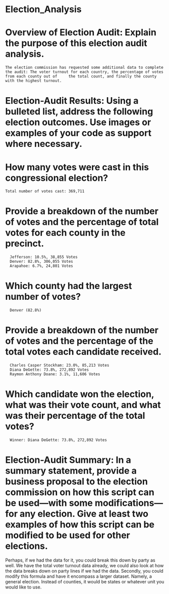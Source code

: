 # Election_Analysis

# Overview of Election Audit: Explain the purpose of this election audit analysis.
    The election commission has requested some additional data to complete the audit: The voter turnout for each country, the percentage of votes from each county out of     the total count, and finally the county with the highest turnout. 
# Election-Audit Results: Using a bulleted list, address the following election outcomes. Use images or examples of your code as support where necessary.
# How many votes were cast in this congressional election? 
    Total number of votes cast: 369,711
# Provide a breakdown of the number of votes and the percentage of total votes for each county in the precinct. 
	  Jefferson: 10.5%, 38,855 Votes 
	  Denver: 82.8%, 306,055 Votes
	  Arapahoe: 6.7%, 24,801 Votes
# Which county had the largest number of votes?
	  Denver (82.8%)
# Provide a breakdown of the number of votes and the percentage of the total votes each candidate received.
	  Charles Casper Stockham: 23.0%, 85,213 Votes
	  Diana DeGette: 73.8%, 272,892 Votes
	  Raymon Anthony Doane: 3.1%, 11,606 Votes
	
# Which candidate won the election, what was their vote count, and what was their percentage of the total votes?
	  Winner: Diana DeGette: 73.8%, 272,892 Votes
# Election-Audit Summary: In a summary statement, provide a business proposal to the election commission on how this script can be used—with some modifications—for any election. Give at least two examples of how this script can be modified to be used for other elections.
  Perhaps, if we had the data for it, you could break this down by party as well. We have the total voter turnout data already, we could also look at how the data          breaks down on party lines if we had the data. Secondly, you could modify this formula and have it encompass a larger dataset. Namely, a general election. Instead of   counties, it would be states or whatever unit you would like to use. 
